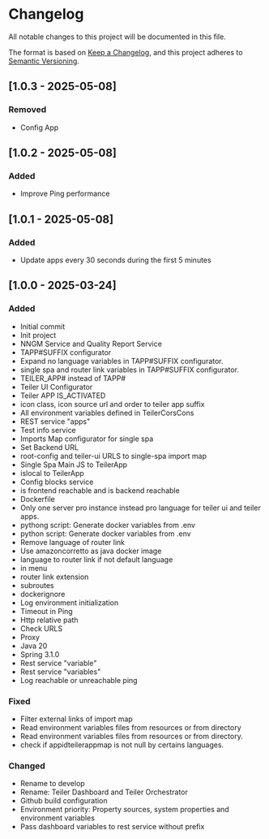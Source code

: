 # Changelog
All notable changes to this project will be documented in this file.

The format is based on [Keep a Changelog](https://keepachangelog.com/en/1.0.0/),
and this project adheres to [Semantic Versioning](https://semver.org/spec/v2.0.0.html).

## [1.0.3 - 2025-05-08]
### Removed
- Config App

## [1.0.2 - 2025-05-08]
### Added
- Improve Ping performance

## [1.0.1 - 2025-05-08]
### Added
- Update apps every 30 seconds during the first 5 minutes

## [1.0.0 - 2025-03-24]
### Added
- Initial commit
- Init project
- NNGM Service and Quality Report Service
- TAPP#SUFFIX configurator
- Expand no language variables in TAPP#SUFFIX configurator.
- single spa and router link variables in TAPP#SUFFIX configurator.
- TEILER_APP# instead of TAPP#
- Teiler UI Configurator
- Teiler APP IS_ACTIVATED
- icon class, icon source url and order to teiler app suffix
- All environment variables defined in TeilerCorsCons
- REST service "apps"
- Test info service
- Imports Map configurator for single spa
- Set Backend URL
- root-config and teiler-ui URLS to single-spa import map
- Single Spa Main JS to TeilerApp
- islocal to TeilerApp
- Config blocks service
- is frontend reachable and is backend reachable
- Dockerfile
- Only one server pro instance instead pro language for teiler ui and teiler apps.
- pythong script: Generate docker variables from .env
- python script: Generate docker variables from .env
- Remove language of router link
- Use amazoncorretto as java docker image
- language to router link if not default language
- in menu
- router link extension
- subroutes
- dockerignore
- Log environment initialization
- Timeout in Ping
- Http relative path
- Check URLS
- Proxy
- Java 20
- Spring 3.1.0
- Rest service "variable"
- Rest service "variables"
- Log reachable or unreachable ping

### Fixed
- Filter external links of import map
- Read environment variables files from resources or from directory
- Read environment variables files from resources or from directory.
- check if appidteilerappmap is not null by certains languages.

### Changed
- Rename to develop
- Rename: Teiler Dashboard and Teiler Orchestrator
- Github build configuration
- Environment priority: Property sources, system properties and environment variables
- Pass dashboard variables to rest service without prefix
